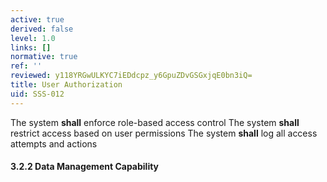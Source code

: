 ```yaml
---
active: true
derived: false
level: 1.0
links: []
normative: true
ref: ''
reviewed: y118YRGwULKYC7iEDdcpz_y6GpuZDvGSGxjqE0bn3iQ=
title: User Authorization
uid: SSS-012
---
```


The system **shall** enforce role-based access control
The system **shall** restrict access based on user permissions
The system **shall** log all access attempts and actions

#### 3.2.2 Data Management Capability